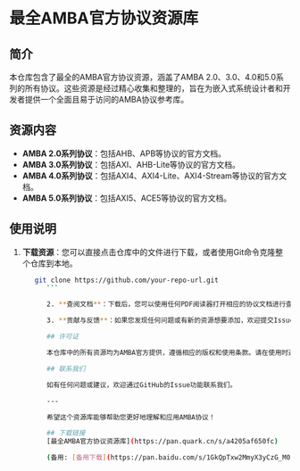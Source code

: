 # 最全AMBA官方协议资源库

## 简介

本仓库包含了最全的AMBA官方协议资源，涵盖了AMBA 2.0、3.0、4.0和5.0系列的所有协议。这些资源是经过精心收集和整理的，旨在为嵌入式系统设计者和开发者提供一个全面且易于访问的AMBA协议参考库。

## 资源内容

- **AMBA 2.0系列协议**：包括AHB、APB等协议的官方文档。
- **AMBA 3.0系列协议**：包括AXI、AHB-Lite等协议的官方文档。
- **AMBA 4.0系列协议**：包括AXI4、AXI4-Lite、AXI4-Stream等协议的官方文档。
- **AMBA 5.0系列协议**：包括AXI5、ACE5等协议的官方文档。

## 使用说明

1. **下载资源**：您可以直接点击仓库中的文件进行下载，或者使用Git命令克隆整个仓库到本地。
   ```bash
      git clone https://github.com/your-repo-url.git
         ```

         2. **查阅文档**：下载后，您可以使用任何PDF阅读器打开相应的协议文档进行查阅。

         3. **贡献与反馈**：如果您发现任何问题或有新的资源想要添加，欢迎提交Issue或Pull Request。

         ## 许可证

         本仓库中的所有资源均为AMBA官方提供，遵循相应的版权和使用条款。请在使用时遵守相关法律法规和协议要求。

         ## 联系我们

         如有任何问题或建议，欢迎通过GitHub的Issue功能联系我们。

         ---

         希望这个资源库能够帮助您更好地理解和应用AMBA协议！

         ## 下载链接
         [最全AMBA官方协议资源库](https://pan.quark.cn/s/a4205af650fc) 

         (备用: [备用下载](https://pan.baidu.com/s/1GkQpTxw2MmyX3yCzG_M0tg?pwd=sll9))
